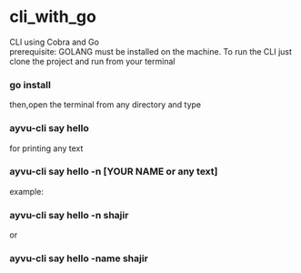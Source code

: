 # cli_with_go
CLI using Cobra and Go <br>
prerequisite: GOLANG must be installed on the machine. 
To run the CLI just clone the project and run from your terminal
### go install

then,open the terminal from any directory and type 
### ayvu-cli say hello

for printing any text 
### ayvu-cli say hello -n [YOUR NAME or any text]

example:
### ayvu-cli say hello -n shajir
or
### ayvu-cli say hello -name shajir
